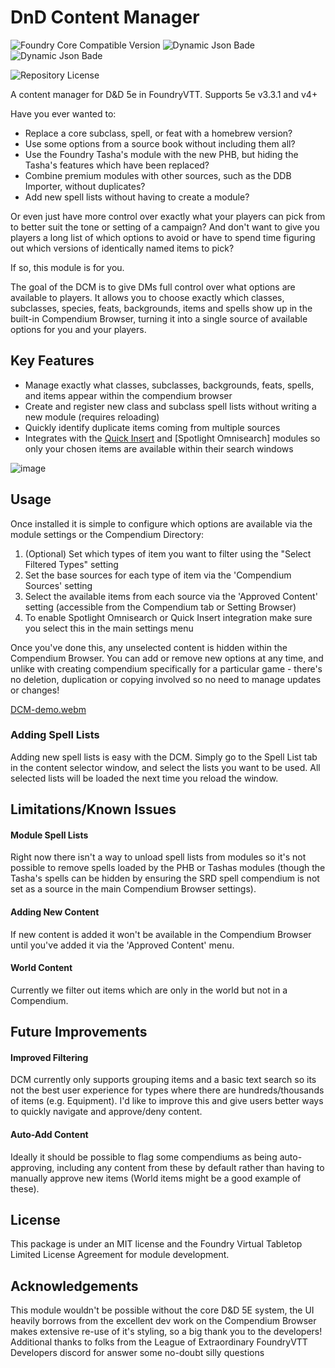 # DnD Content Manager
![Foundry Core Compatible Version](https://img.shields.io/badge/dynamic/json.svg?url=https%3A%2F%2Fraw.githubusercontent.com%2Fjennis0%2Fdcm%2Fmain%2Fmodule.json&label=Foundry%20Version&query=$.compatibility.verified&colorB=orange)
![Dynamic Json Bade](https://img.shields.io/badge/dynamic/json?url=https%3A%2F%2Fraw.githubusercontent.com%2Fjennis0%2Fdcm%2Fmain%2Fmodule.json&query=$.relationships.systems%5B%3A1%5D.compatibility.minimum&label=DnD%205e%20Minimum%20Version&color=orange)
![Dynamic Json Bade](https://img.shields.io/badge/dynamic/json?url=https%3A%2F%2Fraw.githubusercontent.com%2Fjennis0%2Fdcm%2Fmain%2Fmodule.json&query=$.relationships.systems%5B%3A1%5D.compatibility.verified&label=DnD%205e%20Verified%20Version&color=orange)

![Repository License](https://img.shields.io/github/license/jennis0/dcm)

A content manager for D&amp;D 5e in FoundryVTT. Supports 5e v3.3.1 and v4+

Have you ever wanted to:
- Replace a core subclass, spell, or feat with a homebrew version?
- Use some options from a source book without including them all?
- Use the Foundry Tasha's module with the new PHB, but hiding the Tasha's features which have been replaced?
- Combine premium modules with other sources, such as the DDB Importer, without duplicates?
- Add new spell lists without having to create a module?
  
Or even just have more control over exactly what your players can pick from to better suit the tone or setting of a campaign? And don't want to give you players a long list of which options to avoid or have to spend time figuring out which versions of identically named items to pick?

If so, this module is for you.

The goal of the DCM is to give DMs full control over what options are available to players. It allows you to choose exactly which classes, subclasses, species, feats, backgrounds, items and spells show up in the built-in Compendium Browser, turning it into a single source of available options for you and your players.

## Key Features
- Manage exactly what classes, subclasses, backgrounds, feats, spells, and items appear within the compendium browser
- Create and register new class and subclass spell lists without writing a new module (requires reloading)
- Quickly identify duplicate items coming from multiple sources
- Integrates with the [Quick Insert](https://foundryvtt.com/packages/quick-insert) and [Spotlight Omnisearch] modules so only your chosen items are available within their search windows

![image](https://github.com/user-attachments/assets/712473d8-6576-4130-83ae-43f100e68cf5)

## Usage
Once installed it is simple to configure which options are available via the module settings or the Compendium Directory:
1. (Optional) Set which types of item you want to filter using the "Select Filtered Types" setting
2. Set the base sources for each type of item via the 'Compendium Sources' setting
3. Select the available items from each source via the 'Approved Content' setting (accessible from the Compendium tab or Setting Browser)
4. To enable Spotlight Omnisearch or Quick Insert integration make sure you select this in the main settings menu

Once you've done this, any unselected content is hidden within the Compendium Browser. You can add or remove new options at any time, and unlike with creating compendium specifically for a particular game - there's no deletion, duplication or copying involved so no need to manage updates or changes!

[DCM-demo.webm](https://github.com/user-attachments/assets/5599f62d-e2ae-4390-91f6-2115491de756)

### Adding Spell Lists
Adding new spell lists is easy with the DCM. Simply go to the Spell List tab in the content selector window, and select the lists you want to be used. All selected lists will be loaded the next time you reload the window.

## Limitations/Known Issues

#### Module Spell Lists
Right now there isn't a way to unload spell lists from modules so it's not possible to remove spells loaded by the PHB or Tashas modules (though the Tasha's spells can be hidden by ensuring the SRD spell compendium is not set as a source in the main Compendium Browser settings).

#### Adding New Content
If new content is added it won't be available in the Compendium Browser until you've added it via the 'Approved Content' menu.

#### World Content
Currently we filter out items which are only in the world but not in a Compendium. 

## Future Improvements

#### Improved Filtering
DCM currently only supports grouping items and a basic text search so its not the best user experience for types where there are hundreds/thousands of items (e.g. Equipment). I'd like to improve this and give users better ways to quickly navigate and approve/deny content.

#### Auto-Add Content
Ideally it should be possible to flag some compendiums as being auto-approving, including any content from these by default rather than having to manually approve new items (World items might be a good example of these). 

## License
This package is under an MIT license and the Foundry Virtual Tabletop Limited License Agreement for module development.

## Acknowledgements
This module wouldn't be possible without the core D&D 5E system, the UI heavily borrows from the excellent dev work on the Compendium Browser makes extensive re-use of it's styling, so a big thank you to the developers!
Additional thanks to folks from the League of Extraordinary FoundryVTT Developers discord for answer some no-doubt silly questions
